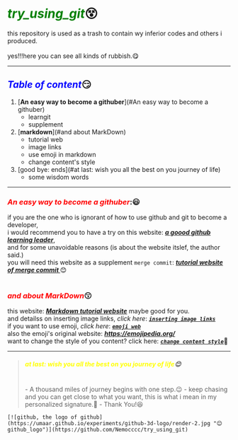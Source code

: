 # <font color=#008000>***try_using_git***</font>😵     
this repository is used as a trash to contain wy inferior codes and others i produced.
<br><br>
yes!!!here you can see all kinds of rubbish.😋
 - - -
## <font color=Blue>***Table of content***</font>😏
1. [**An easy way to become a githuber**](#An easy way to become a githuber)
    - learngit
    - supplement
2. [**markdown**](#and about MarkDown)
    - tutorial web
    - image links
    - use emoji in markdown
    - change content's style
3. [good bye: ends](#at last: wish you all the best on you journey of life)
    - some wisdom words
 - - -
### <font color=red>***An easy way to become a githuber***</font>:😃<br>
if you are the one who is ignorant of how to use github and git to become a developer,<br>
i would recommend you to have a try on this website: ***[a goood github learning leader](https://learngitbranching.js.org/?locale=zh_CN "I think it is the best tutorial website")***,<br>
and for some unavoidable reasons (is about the website itslef, the author said.)<br>
you will need this website as a supplement ``merge commit``: ***[tutorial website of merge commit ](https://zhuanlan.zhihu.com/p/139321091 "I take it randomly on search engine, though")*** 😊<br>
<br>
### <font color=red>***and about MarkDown***</font>😗<br>
this website: ***[Markdown tutorial website](https://markdown.com.cn/basic-syntax/emphasis.html "really good, maybe it really is the greatest document as he sait")*** maybe good for you.<br>
and detailss on inserting image links, *click here*: ***[`inserting image links`](https://blog.csdn.net/xapxxf/article/details/105133999 "fit for anyone")*** <br>
if you want to use emoji, *click here*: ***[`emoji web`](https://gist.github.com/rxaviers/7360908 "obviously simple and useful")*** <br>
also the emoji's original website: ***<https://emojipedia.org/>***<br>
want to change the style of you content? click here: ***[`change content style`](https://zhuanlan.zhihu.com/p/139007418 "I find it on search engine randomly")***🥰<br>
 - - -
>##### <font color=yellow>at last: wish you all the best on you journey of life</font>😊
><br>
> - A thousand miles of journey begins with one step.😉
> - keep chasing and you can get close to what you want, this is what i mean in my personalized signature.🏃
> - Thank You!😆
    [![github, the logo of github](https://umaar.github.io/experiments/github-3d-logo/render-2.jpg "😊github_logo")](https://github.com/Nemocccc/try_using_git)
